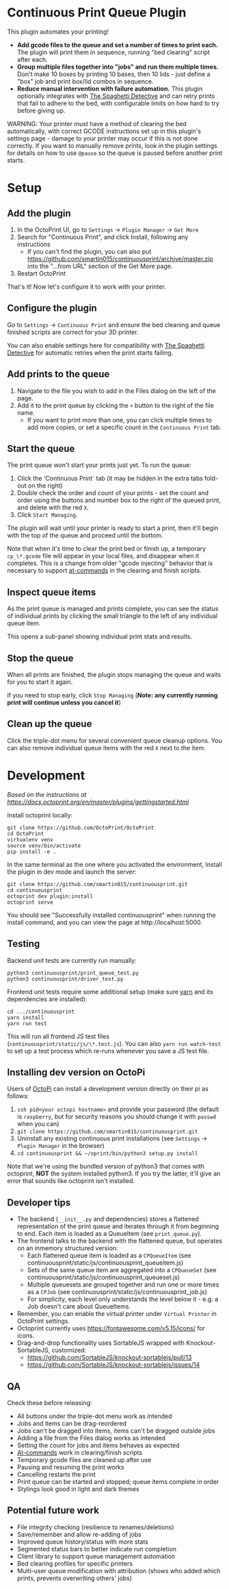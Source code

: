# Continuous Print Queue Plugin

This plugin automates your printing!

* **Add gcode files to the queue and set a number of times to print each.** The plugin will print them in sequence, running "bed clearing" script after each.
* **Group multiple files together into "jobs" and run them multiple times.** Don't make 10 boxes by printing 10 bases, then 10 lids - just define a "box" job and print box/lid combos in sequence.
* **Reduce manual intervention with failure automation.** This plugin optionally integrates with [The Spaghetti Detective](https://www.thespaghettidetective.com/) and can retry prints that fail to adhere to the bed, with configurable limits on how hard to try before giving up.

WARNING: Your printer must have a method of clearing the bed automatically, with correct GCODE instructions set up in this plugin's settings page - damage to your printer may occur if this is not done correctly. If you want to manually remove prints, look in the plugin settings for details on how to use `@pause` so the queue is paused before another print starts.

# Setup

## Add the plugin

1. In the OctoPrint UI, go to `Settings` -> `Plugin Manager` -> `Get More`
1. Search for "Continuous Print", and click Install, following any instructions
   * If you can't find the plugin, you can also put https://github.com/smartin015/continuousprint/archive/master.zip into the "...from URL" section of the Get More page.
1. Restart OctoPrint

That's it! Now let's configure it to work with your printer.

## Configure the plugin

Go to `Settings` -> `Continuous Print` and ensure the bed cleaning and queue finished scripts are correct for your 3D printer.

You can also enable settings here for compatibility with [The Spaghetti Detective](https://www.thespaghettidetective.com/) for automatic retries when the print starts failing.

## Add prints to the queue

1. Navigate to the file you wish to add in the Files dialog on the left of the page.
1. Add it to the print queue by clicking the `+` button to the right of the file name.
   * If you want to print more than one, you can click multiple times to add more copies, or set a specific count in the `Continuous Print` tab.

## Start the queue

The print queue won't start your prints just yet. To run the queue:

1. Click the 'Continuous Print` tab (it may be hidden in the extra tabs fold-out on the right)
1. Double check the order and count of your prints - set the count and order using the buttons and number box to the right of the queued print, and delete with the red `X`.
1. Click `Start Managing`.

The plugin will wait until your printer is ready to start a print, then it'll begin with the top of the queue and proceed until the bottom.

Note that when it's time to clear the print bed or finish up, a temporary `cp_\*.gcode` file will appear in your local files, and disappear when it completes. This is a change from older "gcode injecting" behavior that is necessary to support [at-commands](https://docs.octoprint.org/en/master/features/atcommands.html) in the clearing and finish scripts.

## Inspect queue items

As the print queue is managed and prints complete, you can see the status of individual prints by clicking the small triangle to the left of any individual queue item.

This opens a sub-panel showing individual print stats and results.

## Stop the queue

When all prints are finished, the plugin stops managing the queue and waits for you to start it again.

If you need to stop early, click `Stop Managing` (**Note: any currently running print will continue unless you cancel it**)

## Clean up the queue

Click the triple-dot menu for several convenient queue cleanup options. You can also remove individual queue items with the red `X` next to the item.

# Development

*Based on the instructions at https://docs.octoprint.org/en/master/plugins/gettingstarted.html*

Install octoprint locally:

```shell
git clone https://github.com/OctoPrint/OctoPrint
cd OctoPrint
virtualenv venv
source venv/bin/activate
pip install -e .
```

In the same terminal as the one where you activated the environment, Install the plugin in dev mode and launch the server:

```shell
git clone https://github.com/smartin015/continuousprint.git
cd continuousprint
octoprint dev plugin:install
octoprint serve
```

You should see "Successfully installed continuousprint" when running the install command, and you can view the page at http://localhost:5000.

## Testing

Backend unit tests are currently run manually:
```
python3 continuousprint/print_queue_test.py
python3 continuousprint/driver_test.py
```

Frontend unit tests require some additional setup (make sure [yarn](https://classic.yarnpkg.com/lang/en/docs/install/#debian-stable) and its dependencies are installed):

```
cd .../continuousprint
yarn install
yarn run test
```

This will run all frontend JS test files (`continuousprint/static/js/\*.test.js`). You can also `yarn run watch-test` to set up a test process which re-runs whenever you save a JS test file.

## Installing dev version on OctoPi

Users of [OctoPi](https://octoprint.org/download/) can install a development version directly on their pi as follows:

1. `ssh pi@<your octopi hostname>` and provide your password (the default is `raspberry`, but for security reasons you should change it with `passwd` when you can)
1. `git clone https://github.com/smartin015/continuousprint.git`
1. Uninstall any existing continuous print installations (see `Settings` -> `Plugin Manager` in the browser)
1. `cd continuousprint && ~/oprint/bin/python3 setup.py install`

Note that we're using the bundled version of python3 that comes with octoprint, **NOT** the system installed python3. If you try the latter, it'll give an error that sounds like octoprint isn't installed.

## Developer tips

* The backend (`__init__.py` and dependencies) stores a flattened representation of the print queue and
  iterates through it from beginning to end. Each item is loaded as a QueueItem (see `print_queue.py`).
* The frontend talks to the backend with the flattened queue, but operates on an inmemory structured version:
  * Each flattened queue item is loaded as a `CPQueueItem` (see continuousprint/static/js/continuousprint_queueitem.js)
  * Sets of the same queue item are aggregated into a `CPQueueSet` (see continuousprint/static/js/continuousprint_queueset.js)
  * Multiple queuesets are grouped together and run one or more times as a `CPJob` (see continuousprint/static/js/continuousprint_job.js)
  * For simplicity, each level only understands the level below it - e.g. a Job doesn't care about QueueItems.
* Remember, you can enable the virtual printer under `Virtual Printer` in OctoPrint settings.
* Octoprint currently uses https://fontawesome.com/v5.15/icons/ for icons.
* Drag-and-drop functionality uses SortableJS wrapped with Knockout-SortableJS, customized:
  * https://github.com/SortableJS/knockout-sortablejs/pull/13
  * https://github.com/SortableJS/knockout-sortablejs/issues/14

## QA

Check these before releasing:

* All buttons under the triple-dot menu work as intended
* Jobs and items can be drag-reordered
* Jobs can't be dragged into items, items can't be dragged outside jobs
* Adding a file from the Files dialog works as intended
* Setting the count for jobs and items behaves as expected
* [At-commands](https://docs.octoprint.org/en/master/features/atcommands.html) work in clearing/finish scripts
* Temporary gcode files are cleaned up after use
* Pausing and resuming the print works
* Cancelling restarts the print
* Print queue can be started and stopped; queue items complete in order
* Stylings look good in light and dark themes

## Potential future work

* File integrity checking (resilience to renames/deletions)
* Save/remember and allow re-adding of jobs
* Improved queue history/status with more stats
* Segmented status bars to better indicate run completion
* Client library to support queue management automation
* Bed clearing profiles for specific printers
* Multi-user queue modification with attribution (shows who added which prints, prevents overwriting others' jobs)
